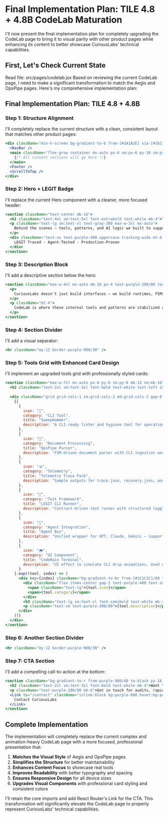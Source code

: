 # Final Implementation Plan: TILE 4.8 + 4.8B CodeLab Maturation

I'll now present the final implementation plan for completely upgrading the CodeLab page to bring it to visual parity with other product pages while enhancing its content to better showcase CuriousLabs' technical capabilities.

## First, Let's Check Current State

Read file: src/pages/codelab.jsx
Based on reviewing the current CodeLab page, I need to make a significant transformation to match the Aegis and OpsPipe pages. Here's my comprehensive implementation plan:

## Final Implementation Plan: TILE 4.8 + 4.8B

### Step 1: Structure Alignment
I'll completely replace the current structure with a clean, consistent layout that matches other product pages:
```jsx
<div className="min-h-screen bg-gradient-to-b from-[#1A1A2E] via-[#16213E] to-[#0F172A] text-white flex flex-col">
  <NavBar />
  <main className="flex-grow container mx-auto px-4 sm:px-6 py-16 sm:py-24 max-w-7xl">
    {/* All content sections will go here */}
  </main>
  <Footer />
  <ScrollToTop />
</div>
```

### Step 2: Hero + LEGIT Badge
I'll replace the current Hero component with a cleaner, more focused header:
```jsx
<section className="text-center mb-16">
  <h1 className="text-4xl sm:text-5xl font-extrabold text-white mb-4">The CuriousLabs CodeLab</h1>
  <p className="text-lg sm:text-xl text-gray-300 max-w-3xl mx-auto">
    Behind the scenes — tools, patterns, and AI logic we built to support production-grade systems. Everything you see here is LEGIT-compliant and running in the wild.
  </p>
  <div className="text-xs text-purple-400 uppercase tracking-wide mt-4 mb-6 text-center">
    LEGIT Traced · Agent-Tested · Production-Proven
  </div>
</section>
```

### Step 3: Description Block
I'll add a descriptive section below the hero:
```jsx
<section className="max-w-4xl mx-auto mb-16 px-4 text-purple-200/80 text-sm sm:text-base leading-relaxed text-center">
  <p>
    CuriousLabs doesn't just build interfaces — we build runtimes, FSMs, CLI pipelines, and composable agent wrappers.
  </p>
  <p className="mt-4">
    CodeLab is where these internal tools and patterns are stabilized and made public. Each one is traceable, testable, and tied to a real deployment case.
  </p>
</section>
```

### Step 4: Section Divider
I'll add a visual separator:
```jsx
<hr className="my-12 border-purple-900/30" />
```

### Step 5: Tools Grid with Enhanced Card Design
I'll implement an upgraded tools grid with professionally styled cards:
```jsx
<section className="max-w-7xl mx-auto px-4 py-6 sm:py-8 mb-12 sm:mb-16">
  <h2 className="text-2xl sm:text-3xl font-bold text-white text-left sm:text-center mb-6">Featured Lab Tools</h2>
  
  <div className="grid grid-cols-1 sm:grid-cols-2 md:grid-cols-3 gap-6 sm:gap-8">
    {[
      {
        icon: "🧹",
        category: "CLI Tool",
        title: "SweepHammer",
        description: "A CLI-ready linter and hygiene tool for operational codebases. Designed for Git CI flows."
      },
      {
        icon: "🧠",
        category: "Document Processing",
        title: "OpsPipe Parser",
        description: "FSM-driven document parser with CLI ingestion and agent slot selection."
      },
      {
        icon: "📊",
        category: "Telemetry",
        title: "Telemetry Trace Pack",
        description: "Sample outputs for trace.json, recovery.json, and state.json — used for audit visibility."
      },
      {
        icon: "🧪",
        category: "Test Framework",
        title: "LEGIT CLI Runner",
        description: "Contract-driven test runner with structured logging, session tracebacks, and fallback verification."
      },
      {
        icon: "🔌",
        category: "Agent Integration",
        title: "Agent Bus",
        description: "Unified wrapper for GPT, Claude, Gemini — supports slot fallback and runtime logging."
      },
      {
        icon: "🌧️",
        category: "UI Component",
        title: "CodeRain Terminal",
        description: "UI effect to simulate CLI drip animations. Used on dev portals and trace dashboards."
      }
    ].map((tool, index) => (
      <div key={index} className="bg-gradient-to-br from-[#1C1C2C]/60 to-[#12121C]/60 border border-purple-300/10 hover:border-purple-400/40 shadow-md shadow-purple-900/20 p-6 rounded-xl min-h-[220px] flex flex-col">
        <div className="flex items-center gap-2 text-purple-400 text-sm mb-2">
          <span className="text-lg">{tool.icon}</span>
          <span>{tool.category}</span>
        </div>
        <h3 className="text-lg sm:text-xl font-semibold text-white mb-2">{tool.title}</h3>
        <p className="text-sm text-purple-200/80">{tool.description}</p>
      </div>
    ))}
  </div>
</section>
```

### Step 6: Another Section Divider
```jsx
<hr className="my-12 border-purple-900/30" />
```

### Step 7: CTA Section
I'll add a compelling call-to-action at the bottom:
```jsx
<section className="bg-gradient-to-r from-purple-900/40 to-black py-16 px-6 rounded-2xl text-center max-w-6xl mx-auto mb-16">
  <h2 className="text-2xl sm:text-3xl font-bold text-white mb-4">Want to build like this?</h2>
  <p className="text-purple-200/80 mb-6">Get in touch for audits, rapid prototyping, or access to our private dev toolchain.</p>
  <Link to="/contact" className="inline-block bg-purple-600 hover:bg-purple-500 text-white font-semibold py-3 px-6 rounded-md transition-all duration-300">
    Contact CuriousLabs
  </Link>
</section>
```

## Complete Implementation

The implementation will completely replace the current complex and animation-heavy CodeLab page with a more focused, professional presentation that:

1. **Matches the Visual Style** of Aegis and OpsPipe pages
2. **Simplifies the Structure** for better maintainability
3. **Enhances Content Focus** to showcase real tools
4. **Improves Readability** with better typography and spacing
5. **Ensures Responsive Design** for all device sizes
6. **Upgrades Visual Components** with professional card styling and consistent colors

I'll retain the core imports and add React Router's Link for the CTA. This transformation will significantly elevate the CodeLab page to properly represent CuriousLabs' technical capabilities.

